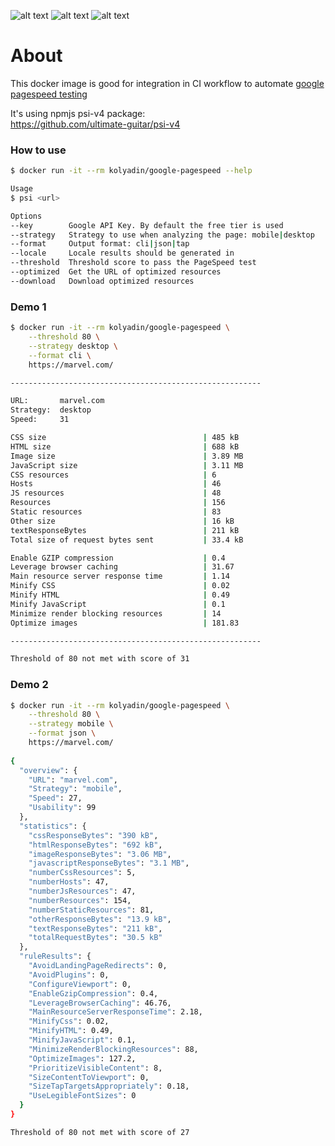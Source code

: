 ![alt text](https://img.shields.io/docker/automated/kolyadin/google-pagespeed.svg)
![alt text](https://img.shields.io/docker/build/kolyadin/google-pagespeed.svg)
![alt text](https://img.shields.io/docker/pulls/kolyadin/google-pagespeed.svg)

# About

This docker image is good for integration in CI workflow to automate [google pagespeed testing](https://developers.google.com/speed/pagespeed/insights/)

It's using npmjs psi-v4 package:  
https://github.com/ultimate-guitar/psi-v4

### How to use

```bash
$ docker run -it --rm kolyadin/google-pagespeed --help

Usage
$ psi <url>

Options
--key        Google API Key. By default the free tier is used
--strategy   Strategy to use when analyzing the page: mobile|desktop
--format     Output format: cli|json|tap
--locale     Locale results should be generated in
--threshold  Threshold score to pass the PageSpeed test
--optimized  Get the URL of optimized resources
--download   Download optimized resources
```

### Demo 1

```bash
$ docker run -it --rm kolyadin/google-pagespeed \
    --threshold 80 \
    --strategy desktop \
    --format cli \
    https://marvel.com/

--------------------------------------------------------

URL:       marvel.com
Strategy:  desktop
Speed:     31

CSS size                                   | 485 kB
HTML size                                  | 688 kB
Image size                                 | 3.89 MB
JavaScript size                            | 3.11 MB
CSS resources                              | 6
Hosts                                      | 46
JS resources                               | 48
Resources                                  | 156
Static resources                           | 83
Other size                                 | 16 kB
textResponseBytes                          | 211 kB
Total size of request bytes sent           | 33.4 kB

Enable GZIP compression                    | 0.4
Leverage browser caching                   | 31.67
Main resource server response time         | 1.14
Minify CSS                                 | 0.02
Minify HTML                                | 0.49
Minify JavaScript                          | 0.1
Minimize render blocking resources         | 14
Optimize images                            | 181.83

--------------------------------------------------------

Threshold of 80 not met with score of 31
```

### Demo 2

```bash
$ docker run -it --rm kolyadin/google-pagespeed \
    --threshold 80 \
    --strategy mobile \
    --format json \
    https://marvel.com/
    
{
  "overview": {
    "URL": "marvel.com",
    "Strategy": "mobile",
    "Speed": 27,
    "Usability": 99
  },
  "statistics": {
    "cssResponseBytes": "390 kB",
    "htmlResponseBytes": "692 kB",
    "imageResponseBytes": "3.06 MB",
    "javascriptResponseBytes": "3.1 MB",
    "numberCssResources": 5,
    "numberHosts": 47,
    "numberJsResources": 47,
    "numberResources": 154,
    "numberStaticResources": 81,
    "otherResponseBytes": "13.9 kB",
    "textResponseBytes": "211 kB",
    "totalRequestBytes": "30.5 kB"
  },
  "ruleResults": {
    "AvoidLandingPageRedirects": 0,
    "AvoidPlugins": 0,
    "ConfigureViewport": 0,
    "EnableGzipCompression": 0.4,
    "LeverageBrowserCaching": 46.76,
    "MainResourceServerResponseTime": 2.18,
    "MinifyCss": 0.02,
    "MinifyHTML": 0.49,
    "MinifyJavaScript": 0.1,
    "MinimizeRenderBlockingResources": 88,
    "OptimizeImages": 127.2,
    "PrioritizeVisibleContent": 8,
    "SizeContentToViewport": 0,
    "SizeTapTargetsAppropriately": 0.18,
    "UseLegibleFontSizes": 0
  }
}

Threshold of 80 not met with score of 27
```

